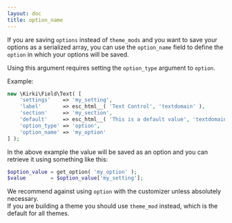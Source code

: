 ```yaml
---
layout: doc
title: option_name
---
```


If you are saving `options` instead of `theme_mods` and you want to save your options as a serialized array, you can use the `option_name` field to define the `option` in which your options will be saved.

Using this argument requires setting the `option_type` argument to `option`.

Example:

```php
new \Kirki\Field\Text( [
	'settings'    => 'my_setting',
	'label'       => esc_html__( 'Text Control', 'textdomain' ),
	'section'     => 'my_section',
	'default'     => esc_html__( 'This is a default value', 'textdomain' ),
	'option_type' => 'option',
	'option_name' => 'my_option'
] );
```

In the above example the value will be saved as an option and you can retrieve it using something like this:

```php
$option_value = get_option( 'my_option' );
$value        = $option_value['my_setting'];
```

We recommend against using `option` with the customizer unless absolutely necessary.  
If you are building a theme you should use `theme_mod` instead, which is the default for all themes.

